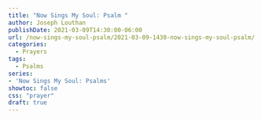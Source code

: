 ```yaml
---
title: "Now Sings My Soul: Psalm "
author: Joseph Louthan
publishDate: 2021-03-09T14:30:00-06:00
url: /now-sings-my-soul-psalm/2021-03-09-1430-now-sings-my-soul-psalm/
categories:
  - Prayers
tags:
  - Psalms
series:
- 'Now Sings My Soul: Psalms'
showtoc: false
css: "prayer"
draft: true
---
```

<div style="font-variant: small-caps;">

</div>

```text

```